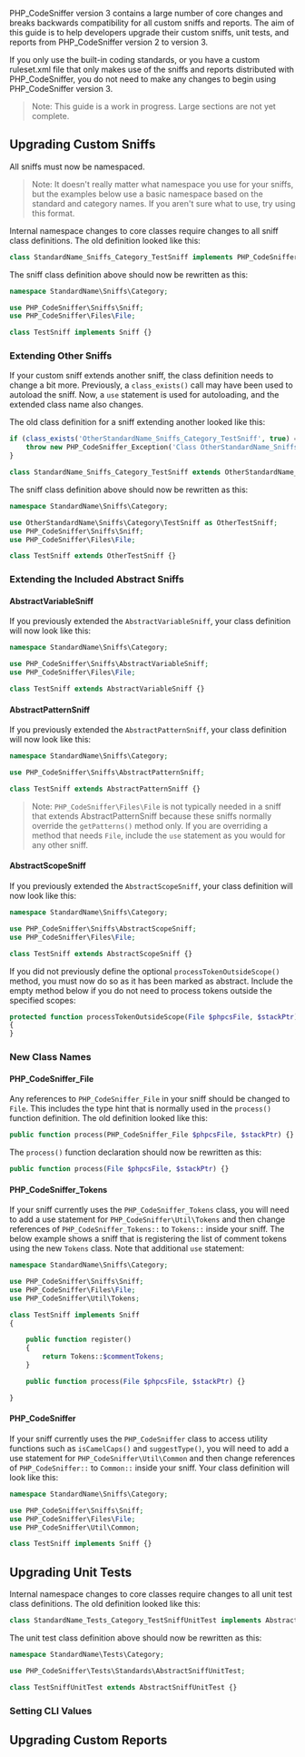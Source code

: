 PHP_CodeSniffer version 3 contains a large number of core changes and breaks backwards compatibility for all custom sniffs and reports. The aim of this guide is to help developers upgrade their custom sniffs, unit tests, and reports from PHP_CodeSniffer version 2 to version 3.

If you only use the built-in coding standards, or you have a custom ruleset.xml file that only makes use of the sniffs and reports distributed with PHP_CodeSniffer, you do not need to make any changes to begin using PHP_CodeSniffer version 3.

> Note: This guide is a work in progress. Large sections are not yet complete.

## Upgrading Custom Sniffs

All sniffs must now be namespaced.

> Note: It doesn't really matter what namespace you use for your sniffs, but the examples below use a basic namespace based on the standard and category names. If you aren't sure what to use, try using this format.

Internal namespace changes to core classes require changes to all sniff class definitions. The old definition looked like this:
```php
class StandardName_Sniffs_Category_TestSniff implements PHP_CodeSniffer_Sniff {}
```

The sniff class definition above should now be rewritten as this:
```php
namespace StandardName\Sniffs\Category;

use PHP_CodeSniffer\Sniffs\Sniff;
use PHP_CodeSniffer\Files\File;

class TestSniff implements Sniff {}
```

### Extending Other Sniffs

If your custom sniff extends another sniff, the class definition needs to change a bit more. Previously, a `class_exists()` call may have been used to autoload the sniff. Now, a `use` statement is used for autoloading, and the extended class name also changes.

The old class definition for a sniff extending another looked like this:
```php
if (class_exists('OtherStandardName_Sniffs_Category_TestSniff', true) === false) {
    throw new PHP_CodeSniffer_Exception('Class OtherStandardName_Sniffs_Category_TestSniff not found');
}

class StandardName_Sniffs_Category_TestSniff extends OtherStandardName_Sniffs_Category_TestSniff {}
```

The sniff class definition above should now be rewritten as this:
```php
namespace StandardName\Sniffs\Category;

use OtherStandardName\Sniffs\Category\TestSniff as OtherTestSniff;
use PHP_CodeSniffer\Sniffs\Sniff;
use PHP_CodeSniffer\Files\File;

class TestSniff extends OtherTestSniff {}
```

### Extending the Included Abstract Sniffs

#### AbstractVariableSniff
If you previously extended the `AbstractVariableSniff`, your class definition will now look like this:
```php
namespace StandardName\Sniffs\Category;

use PHP_CodeSniffer\Sniffs\AbstractVariableSniff;
use PHP_CodeSniffer\Files\File;

class TestSniff extends AbstractVariableSniff {}
```
#### AbstractPatternSniff
If you previously extended the `AbstractPatternSniff`, your class definition will now look like this:
```php
namespace StandardName\Sniffs\Category;

use PHP_CodeSniffer\Sniffs\AbstractPatternSniff;

class TestSniff extends AbstractPatternSniff {}
```
> Note: `PHP_CodeSniffer\Files\File` is not typically needed in a sniff that extends AbstractPatternSniff because these sniffs normally override the `getPatterns()` method only. If you are overriding a method that needs `File`, include the `use` statement as you would for any other sniff.

#### AbstractScopeSniff
If you previously extended the `AbstractScopeSniff`, your class definition will now look like this:
```php
namespace StandardName\Sniffs\Category;

use PHP_CodeSniffer\Sniffs\AbstractScopeSniff;
use PHP_CodeSniffer\Files\File;

class TestSniff extends AbstractScopeSniff {}
```

If you did not previously define the optional `processTokenOutsideScope()` method, you must now do so as it has been marked as abstract. Include the empty method below if you do not need to process tokens outside the specified scopes:
```php
protected function processTokenOutsideScope(File $phpcsFile, $stackPtr)
{
}
```

### New Class Names

#### PHP_CodeSniffer_File
Any references to `PHP_CodeSniffer_File` in your sniff should be changed to `File`. This includes the type hint that is normally used in the `process()` function definition. The old definition looked like this:
```php
public function process(PHP_CodeSniffer_File $phpcsFile, $stackPtr) {}
```

The `process()` function declaration should now be rewritten as this:
```php
public function process(File $phpcsFile, $stackPtr) {}
```

#### PHP_CodeSniffer_Tokens
If your sniff currently uses the `PHP_CodeSniffer_Tokens` class, you will need to add a use statement for `PHP_CodeSniffer\Util\Tokens` and then change references of `PHP_CodeSniffer_Tokens::` to `Tokens::` inside your sniff. The below example shows a sniff that is registering the list of comment tokens using the new `Tokens` class. Note that additional `use` statement:
```php
namespace StandardName\Sniffs\Category;

use PHP_CodeSniffer\Sniffs\Sniff;
use PHP_CodeSniffer\Files\File;
use PHP_CodeSniffer\Util\Tokens;

class TestSniff implements Sniff
{

    public function register()
    {
        return Tokens::$commentTokens;
    }

    public function process(File $phpcsFile, $stackPtr) {}

}
```
#### PHP_CodeSniffer
If your sniff currently uses the `PHP_CodeSniffer` class to access utility functions such as `isCamelCaps()` and `suggestType()`, you will need to add a use statement for `PHP_CodeSniffer\Util\Common` and then change references of `PHP_CodeSniffer::` to `Common::` inside your sniff. Your class definition will look like this:
```php
namespace StandardName\Sniffs\Category;

use PHP_CodeSniffer\Sniffs\Sniff;
use PHP_CodeSniffer\Files\File;
use PHP_CodeSniffer\Util\Common;

class TestSniff implements Sniff {}
```

## Upgrading Unit Tests

Internal namespace changes to core classes require changes to all unit test class definitions. The old definition looked like this:
```php
class StandardName_Tests_Category_TestSniffUnitTest implements AbstractSniffUnitTest {}
```

The unit test class definition above should now be rewritten as this:
```php
namespace StandardName\Tests\Category;

use PHP_CodeSniffer\Tests\Standards\AbstractSniffUnitTest;

class TestSniffUnitTest extends AbstractSniffUnitTest {}
```

### Setting CLI Values

## Upgrading Custom Reports
